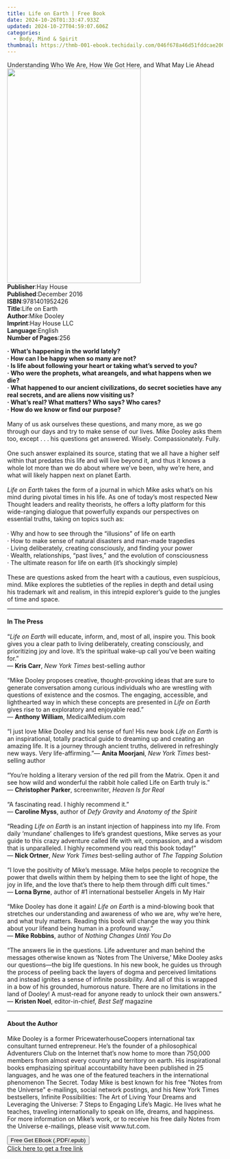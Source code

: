 ```yaml
---
title: Life on Earth | Free Book
date: 2024-10-26T01:33:47.933Z
updated: 2024-10-27T04:59:07.606Z
categories:
  - Body, Mind & Spirit
thumbnail: https://thmb-001-ebook.techidaily.com/046f678a46d51fddcae200dec9ca950e225aa0c7e761d24ced063941a38ce00a.jpg
---
```

<main id="book-container">
  <div class="flex flex-col">
    <div class="book-brief flex-1 py-6 px-4 sm:p-6 md:py-10 md:px-8">
      <!-- brief-->
      <div class="book-brief-main">
        Understanding Who We Are, How We Got Here, and What May Lie Ahead
      </div>
    </div>
    <div
      class="book-meta-info flex-1 grid gap-4 col-start-1 col-end-3 row-start-1 sm:mb-6 sm:grid-cols-4 lg:gap-6 lg:col-start-2 lg:row-end-6 lg:row-span-6 lg:mb-0"
    >
      <div
        class="book-meta-info-left place-content-center mt-4 p-4 text-sm leading-6 col-start-2 col-span-2 dark:text-slate-400"
      >
        <img
          class="w-full h-500 object-cover rounded-lg sm:h-255 sm:col-span-2 lg:col-span-full"
          src="https://img-001-ebook.techidaily.com/497bf8c7d81b5929b664a3352d0c59ab1ec5930bd5c6196aec1c7644052759ab.jpg"
          alt=""
          width="312"
          height="500"
        />
      </div>
      <div
        class="book-meta-info-right mt-2 col-start-1 row-start-2 col-span-3 self-center"
      >
        <!-- meta data  -->
        <div class="flex flex-col px-4 md:px-8">
          <div class="flex-1">
            <strong>Publisher</strong>:<span class="px-2">Hay House</span>
          </div>
          <div class="flex-1">
            <strong>Published</strong>:<span class="px-2">December 2016</span>
          </div>
          <div class="flex-1">
            <strong>ISBN</strong>:<span class="px-2">9781401952426</span>
          </div>
          <div class="flex-1">
            <strong>Title</strong>:<span class="px-2">Life on Earth</span>
          </div>
          <div class="flex-1">
            <strong>Author</strong>:<span class="px-2">Mike Dooley</span>
          </div>
          <div class="flex-1">
            <strong>Imprint</strong>:<span class="px-2">Hay House LLC</span>
          </div>
          <div class="flex-1">
            <strong>Language</strong>:<span class="px-2">English</span>
          </div>
          <div class="flex-1">
            <strong>Number of Pages</strong>:<span class="px-2">256</span>
          </div>
        </div>
      </div>
    </div>
    <div class="book-description flex-1 py-6 px-4 sm:p-6 md:py-10 md:px-8">
      <div class="book-description-main">
        <div accordion-content="" id="description">
          <p>
            <b
              >·&nbsp;What’s happening in the world lately? <br />· How can I be
              happy when so many are not? <br />· Is life about following your
              heart or taking what’s served to you? <br />· Who were the
              prophets, what areangels, and what happens when we die? <br />·
              What happened to our ancient civilizations, do secret societies
              have any real secrets, and are aliens now visiting us? <br />·
              What’s real? What matters? Who says? Who cares? <br />· How do we
              know or find our purpose?</b
            ><br /><br />Many of us ask ourselves these questions, and many
            more, as we go through our days and try to make sense of our lives.
            Mike Dooley asks them too, except . . . his questions get answered.
            Wisely. Compassionately. Fully. <br /><br />One such answer
            explained its source, stating that we all have a higher self within
            that predates this life and will live beyond it, and thus it knows a
            whole lot more than we do about where we’ve been, why we’re here,
            and what will likely happen next on planet Earth.<br /><br /><i
              >Life on Earth </i
            >takes the form of a journal in which Mike asks what’s on his mind
            during pivotal times in his life. As one of today’s most respected
            New Thought leaders and reality theorists, he offers a lofty
            platform for this wide-ranging dialogue that powerfully expands our
            perspectives on essential truths, taking on topics such as:<br /><br />·
            Why and how to see through the “illusions” of life on earth<br />·
            How to make sense of natural disasters and man-made tragedies<br />·
            Living deliberately, creating consciously, and finding your power<br />·
            Wealth, relationships, “past lives,” and the evolution of
            consciousness<br />· The ultimate reason for life on earth (it’s
            shockingly simple)<br /><br />These are questions asked from the
            heart with a cautious, even suspicious, mind. Mike explores the
            subtleties of the replies in depth and detail using his trademark
            wit and realism, in this intrepid explorer’s guide to the jungles of
            time and space.
          </p>
        </div>
        <div class="accordion-fader"></div>
      </div>
    </div>
    <div class="book-excerpts flex-1 py-6 px-4 sm:p-6 md:py-10 md:px-8">
      <!-- excerpts-->
      <div class="book-excerpts-main">
        <hr />
        <h4 class="placeholder placeholder-heading">
          <span>In The Press</span>
        </h4>
        <p>
          “<i>Life on Earth</i> will educate, inform, and, most of all, inspire
          you. This book gives you a clear path to living deliberately, creating
          consciously, and prioritizing joy and love. It’s the spiritual wake-up
          call you’ve been waiting for.”<br />— <b>Kris Carr</b>,
          <i>New York Times</i> best-selling author<br /><br />“Mike Dooley
          proposes creative, thought-provoking ideas that are sure to generate
          conversation among curious individuals who are wrestling with
          questions of existence and the cosmos. The engaging, accessible, and
          lighthearted way in which these concepts are presented in
          <i>Life on Earth </i>gives rise to an exploratory and enjoyable
          read.”<br />— <b>Anthony William</b>, MedicalMedium.com<br /><br />“I
          just love Mike Dooley and his sense of fun! His new book
          <i>Life on Earth </i>is an inspirational, totally practical guide to
          dreaming up and creating an amazing life. It is a journey through
          ancient truths, delivered in refreshingly new ways. Very
          life-affirming.”— <b>Anita Moorjani</b>,
          <i>New York Times</i> best-selling author<br /><br />“You’re holding a
          literary version of the red pill from the Matrix. Open it and see how
          wild and wonderful the rabbit hole called Life on Earth truly is.”<br />—
          <b>Christopher Parker</b>, screenwriter, <i>Heaven Is for Real</i
          ><br /><br />“A fascinating read. I highly recommend it.”<br />—
          <b>Caroline Myss</b>, author of <i>Defy Gravity</i> and
          <i>Anatomy of the Spirit</i><br /><br />“Reading
          <i>Life on Earth</i> is an instant injection of happiness into my
          life. From daily ‘mundane’ challenges to life’s grandest questions,
          Mike serves as your guide to this crazy adventure called life with
          wit, compassion, and a wisdom that is unparalleled. I highly recommend
          you read this book today!”<br />— <b>Nick Ortner</b>,
          <i>New York Times</i> best-selling author of
          <i>The Tapping Solution</i><br /><br />“I love the positivity of
          Mike’s message. Mike helps people to recognize the power that dwells
          within them by helping them to see the light of hope, the joy in life,
          and the love that’s there to help them through diffi cult times.”<br />—
          <b>Lorna Byrne</b>, author of #1 international bestseller Angels in My
          Hair<br /><br />“Mike Dooley has done it again!
          <i>Life on Earth</i> is a mind-blowing book that stretches our
          understanding and awareness of who we are, why we’re here, and what
          truly matters. Reading this book will change the way you think about
          your lifeand being human in a profound way.”<br />—
          <b>Mike Robbins</b>, author of
          <i>Nothing Changes Until You Do<br /></i><br />“The answers lie in the
          questions. Life adventurer and man behind the messages otherwise known
          as ‘Notes from The Universe,’ Mike Dooley asks our questions—the big
          life questions. In his new book, he guides us through the process of
          peeling back the layers of dogma and perceived limitations and instead
          ignites a sense of infinite possibility. And all of this is wrapped in
          a bow of his grounded, humorous nature. There are no limitations in
          the land of Dooley! A must-read for anyone ready to unlock their own
          answers.”<br />— <b>Kristen Noel</b>, editor-in-chief,
          <i>Best Self </i>magazine
        </p>
      </div>
    </div>
    <div class="book-about-author flex-1 py-6 px-4 sm:p-6 md:py-10 md:px-8">
      <!-- about author-->
      <div class="book-main-author-main">
        <hr />
        <h4 class="placeholder placeholder-heading">
          <span>About the Author</span>
        </h4>
        <p>
          Mike Dooley is a former PricewaterhouseCoopers international tax
          consultant turned entrepreneur. He’s the founder of a philosophical
          Adventurers Club on the Internet that’s now home to more than 750,000
          members from almost every country and territory on earth. His
          inspirational books emphasizing spiritual accountability have been
          published in 25 languages, and he was one of the featured teachers in
          the international phenomenon The Secret. Today Mike is best known for
          his free "Notes from the Universe" e-mailings, social network
          postings, and his New York Times bestsellers, Infinite Possibilities:
          The Art of Living Your Dreams and Leveraging the Universe: 7 Steps to
          Engaging Life’s Magic. He lives what he teaches, traveling
          internationally to speak on life, dreams, and happiness. For more
          information on Mike’s work, or to receive his free daily Notes from
          the Universe e-mailings, please visit www.tut.com.
        </p>
      </div>
    </div>
    <div class="book-free-get flex-1 py-6 px-4 sm:p-6 md:py-10 md:px-8">
      <button
        id="btn-free-get"
        class="bg-blue-500 hover:bg-blue-700 text-white font-bold py-2 px-4 rounded"
      >
        Free Get EBook (.PDF/.epub)
      </button>
      <div id="countdown-display" class="px-2 text-lg mt-2"></div>
      <a
        id="free-link"
        class="hidden bg-blue-500 hover:bg-blue-700 text-white font-bold py-2 px-4 rounded"
        href="https://www.ebooks.com/en-us/book/96316829/life-on-earth/mike-dooley/"
        target="_blank"
        >Click here to get a free link</a
      >
    </div>
    <script>
      let countdownTime = 0;
      let countdownInterval = null;
      document
        .getElementById('btn-free-get')
        .addEventListener('click', startCountdown);
      function startCountdown() {
        countdownTime = new Date().getTime() + 60000 * 3;
        countdownInterval = setInterval(updateCountdown, 1000);
        document.getElementById('btn-free-get').disabled = true;
        document
          .getElementById('btn-free-get')
          .classList.add('bg-gray-500', 'cursor-not-allowed');
      }
      function updateCountdown() {
        let currentTime = new Date().getTime();
        let timeLeft = countdownTime - currentTime;
        let secondsLeft = Math.floor(timeLeft / 1000);
        document.getElementById('countdown-display').innerHTML =
          `Remaining time: ${secondsLeft} seconds.`;
        if (secondsLeft <= 0) {
          clearInterval(countdownInterval);
          document.getElementById('btn-free-get').classList.add('hidden');
          document.getElementById('free-link').classList.remove('hidden');
          document.getElementById('countdown-display').innerHTML = '';
        }
      }
    </script>
  </div>
</main>

<ins class="adsbygoogle"
      style="display:block"
      data-ad-client="ca-pub-7571918770474297"
      data-ad-slot="8358498916"
      data-ad-format="auto"
      data-full-width-responsive="true"></ins>
    
